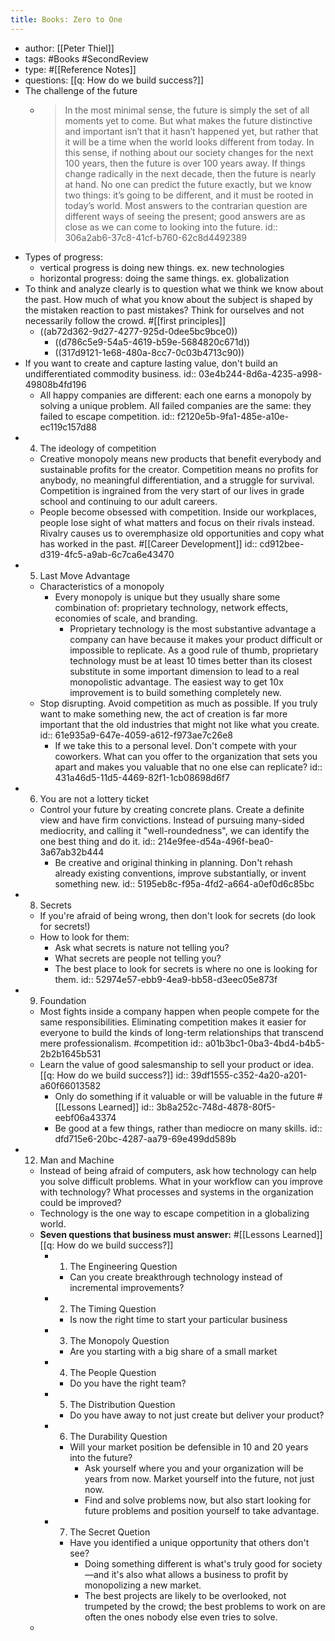 ```yaml
---
title: Books: Zero to One
---
```


- author: [[Peter Thiel]]
- tags:   #Books #SecondReview
- type: #[[Reference Notes]]
- questions: [[q: How do we build success?]]
- The challenge of the future
	- > In the most minimal sense, the future is simply the set of all moments yet to come. But what makes the future distinctive and important isn’t that it hasn’t happened yet, but rather that it will be a time when the world looks different from today. In this sense, if nothing about our society changes for the next 100 years, then the future is over 100 years away. If things change radically in the next decade, then the future is nearly at hand. No one can predict the future exactly, but we know two things: it’s going to be different, and it must be rooted in today’s world. Most answers to the contrarian question are different ways of seeing the present; good answers are as close as we can come to looking into the future.
	  id:: 306a2ab6-37c8-41cf-b760-62c8d4492389
- Types of progress:
	- vertical progress is doing new things. ex. new technologies
	- horizontal progress: doing the same things. ex. globalization
- To think and analyze clearly is to question what we think we know about the past. How much of what you know about the subject is shaped by the mistaken reaction to past mistakes? Think for ourselves and not necessarily follow the crowd. #[[first principles]]
	- ((ab72d362-9d27-4277-925d-0dee5bc9bce0))
		- ((d786c5e9-54a5-4619-b59e-5684820c671d))
		- ((317d9121-1e68-480a-8cc7-0c03b4713c90))
- If you want to create and capture lasting value, don't build an undifferentiated commodity business. 
  id:: 03e4b244-8d6a-4235-a998-49808b4fd196
	- All happy companies are different: each one earns a monopoly by solving a unique problem. All failed companies are the same: they failed to escape competition.
	  id:: f2120e5b-9fa1-485e-a10e-ec119c157d88
- 4. The ideology of competition
	- Creative monopoly means new products that benefit everybody and sustainable profits for the creator. Competition means no profits for anybody, no meaningful differentiation, and a struggle for survival. Competition is ingrained from the very start of our lives in grade school and continuing to our adult careers.
	- People become obsessed with competition. Inside our workplaces, people lose sight of what matters and focus on their rivals instead. Rivalry causes us to overemphasize old opportunities and copy what has worked in the past. #[[Career Development]]
	  id:: cd912bee-d319-4fc5-a9ab-6c7ca6e43470
- 5. Last Move Advantage
	- Characteristics of a monopoly
		- Every monopoly is unique but they usually share some combination of: proprietary technology, network effects, economies of scale, and branding.
			- Proprietary technology is the most substantive advantage a company can have because it makes your product difficult or impossible to replicate. As a good rule of thumb, proprietary technology must be at least 10 times better than its closest substitute in some important dimension to lead to a real monopolistic advantage. The easiest way to get 10x improvement is to build something completely new.
	- Stop disrupting. Avoid competition as much as possible. If you truly want to make something new, the act of creation is far more important that the old industries that might not like what you create. 
	  id:: 61e935a9-647e-4059-a612-f973ae7c26e8
		- If we take this to a personal level. Don't compete with your coworkers. What can you offer to the organization that sets you apart and makes you valuable that no one else can replicate?
		  id:: 431a46d5-11d5-4469-82f1-1cb08698d6f7
- 6. You are not a lottery ticket
	- Control your future by creating concrete plans. Create a definite view and have firm convictions. Instead of pursuing many-sided mediocrity, and calling it "well-roundedness", we can identify the one best thing and do it.
	  id:: 214e9fee-d54a-496f-bea0-3a67ab32b444
		- Be creative and original thinking in planning. Don't rehash already existing conventions, improve substantially, or invent something new. 
		  id:: 5195eb8c-f95a-4fd2-a664-a0ef0d6c85bc
- 8. Secrets
	- If you're afraid of being wrong, then don't look for secrets (do look for secrets!)
	- How to look for them:
		- Ask what secrets is nature not telling you?
		- What secrets are people not telling you?
		- The best place to look for secrets is where no one is looking for them. 
		  id:: 52974e57-ebb9-4ea9-bb58-d3eec05e873f
- 9. Foundation
	- Most fights inside a company happen when people compete for the same responsibilities. Eliminating competition makes it easier for everyone to build the kinds of long-term relationships that transcend mere professionalism.  #competition 
	  id:: a01b3bc1-0ba3-4bd4-b4b5-2b2b1645b531
	- Learn the value of good salesmanship to sell your product or idea. [[q: How do we build success?]]
	  id:: 39df1555-c352-4a20-a201-a60f66013582
		- Only do something if it valuable or will be valuable in the future #[[Lessons Learned]]
		  id:: 3b8a252c-748d-4878-80f5-eebf06a43374
		- Be good at a few things, rather than mediocre on many skills.
		  id:: dfd715e6-20bc-4287-aa79-69e499dd589b
- 12. Man and Machine
	- Instead of being afraid of computers, ask how technology can help you solve difficult problems. What in your workflow can you improve with technology? What processes and systems in the organization could be improved?
	- Technology is the one way to escape competition in a globalizing world.
	- **Seven questions that business must answer:** #[[Lessons Learned]] [[q: How do we build success?]]
		- 1. The Engineering Question
			- Can you create breakthrough technology instead of incremental improvements?
		- 2. The Timing Question
			- Is now the right time to start your particular business
		- 3. The Monopoly Question
			- Are you starting with a big share of a small market
		- 4. The People Question
			- Do you have the right team?
		- 5. The Distribution Question
			- Do you have  away to not just create but deliver your product?
		- 6. The Durability Question
			- Will your market position be defensible in 10 and 20 years into the future?
				- Ask yourself where you and your organization will be years from now. Market yourself into the future, not just now.
				- Find and solve problems now, but also start looking for future problems and position yourself to take advantage.
		- 7. The Secret Quetion
			- Have you identified a unique opportunity that others don't see?
				- Doing something different is what's truly good for society—and it's also what allows a business to profit  by monopolizing  a new market.
				- The best projects are likely to be overlooked, not trumpeted by the crowd; the best problems to work on are often the ones nobody else even tries to solve.
	-